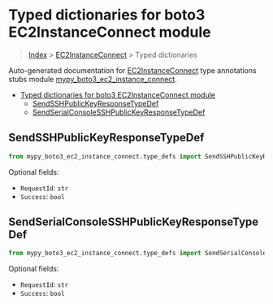 # Typed dictionaries for boto3 EC2InstanceConnect module

> [Index](..) > [EC2InstanceConnect](.) > Typed dictionaries

Auto-generated documentation for
[EC2InstanceConnect](https://boto3.amazonaws.com/v1/documentation/api/1.17.78/reference/services/ec2-instance-connect.html#EC2InstanceConnect)
type annotations stubs module
[mypy_boto3_ec2_instance_connect](https://pypi.org/project/mypy-boto3-ec2-instance-connect/).

- [Typed dictionaries for boto3 EC2InstanceConnect module](#typed-dictionaries-for-boto3-ec2instanceconnect-module)
  - [SendSSHPublicKeyResponseTypeDef](#sendsshpublickeyresponsetypedef)
  - [SendSerialConsoleSSHPublicKeyResponseTypeDef](#sendserialconsolesshpublickeyresponsetypedef)

## SendSSHPublicKeyResponseTypeDef

```python
from mypy_boto3_ec2_instance_connect.type_defs import SendSSHPublicKeyResponseTypeDef
```

Optional fields:

- `RequestId`: `str`
- `Success`: `bool`

## SendSerialConsoleSSHPublicKeyResponseTypeDef

```python
from mypy_boto3_ec2_instance_connect.type_defs import SendSerialConsoleSSHPublicKeyResponseTypeDef
```

Optional fields:

- `RequestId`: `str`
- `Success`: `bool`
